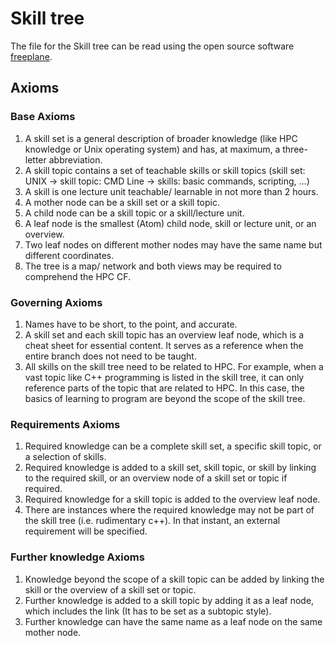 # Skill tree

The file for the Skill tree  can be read using the open source software [freeplane](https://docs.freeplane.org/).

## Axioms

### Base Axioms

1. A skill set is a general description of broader knowledge (like HPC knowledge or Unix operating system) and has, at maximum, a three-letter abbreviation.
1. A skill topic contains a set of teachable skills or skill topics (skill set: UNIX -> skill topic: CMD Line -> skills: basic commands, scripting, …)
1. A skill is one lecture unit teachable/ learnable in not more than 2 hours.
1. A mother node can be a skill set or a skill topic.
1. A child node can be a skill topic or a skill/lecture unit.
1. A leaf node is the smallest (Atom) child node, skill or lecture unit, or an overview.
1. Two leaf nodes on different mother nodes may have the same name but different coordinates.
1. The tree is a map/ network and both views may be required to comprehend the HPC CF.

### Governing Axioms

1. Names have to be short, to the point, and accurate.
1. A skill set and each skill topic has an overview leaf node, which is a cheat sheet for essential content. It serves as a reference when the entire branch does not need to be taught.
1. All skills on the skill tree need to be related to HPC. For example, when a vast topic like C++ programming is listed in the skill tree, it can only reference parts of the topic that are related to HPC. In this case, the basics of learning to program are beyond the scope of the skill tree.

### Requirements Axioms

1. Required knowledge can be a complete skill set, a specific skill topic, or a selection of skills.
1. Required knowledge is added to a skill set, skill topic, or skill by linking to the required skill, or an overview node of a skill set or topic if required.
1. Required knowledge for a skill topic is added to the overview leaf node.
1. There are instances where the required knowledge may not be part of the skill tree (i.e. rudimentary c++). In that instant, an external requirement will be specified.

### Further knowledge Axioms

1. Knowledge beyond the scope of a skill topic can be added by linking the skill or the overview of a skill set or topic.
1. Further knowledge is added to a skill topic by adding it as a leaf node, which includes the link (It has to be set as a subtopic style).
1. Further knowledge can have the same name as a leaf node on the same mother node.

